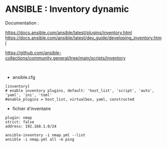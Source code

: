 

# ANSIBLE : Inventory dynamic


Documentation : 

https://docs.ansible.com/ansible/latest/plugins/inventory.html
https://docs.ansible.com/ansible/latest/dev_guide/developing_inventory.html

https://github.com/ansible-collections/community.general/tree/main/scripts/inventory


<br>

* ansible.cfg

```
[inventory]
# enable inventory plugins, default: 'host_list', 'script', 'auto', 'yaml', 'ini', 'toml'
#enable_plugins = host_list, virtualbox, yaml, constructed
```


* fichier d'inventaire

```
plugin: nmap
strict: false
address: 192.168.1.0/24
```

```
ansible-inventory -i nmap.yml --list
ansible -i nmap.yml all -m ping
```
